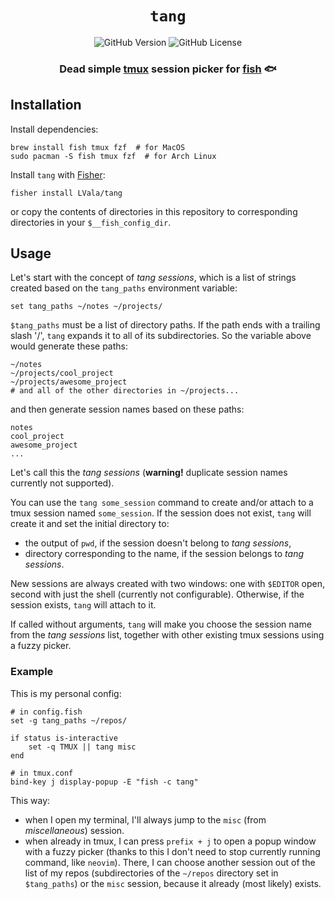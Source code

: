 <div align="center">

# `tang`

![GitHub Version](https://img.shields.io/github/v/release/LVala/tang)
![GitHub License](https://img.shields.io/github/license/LVala/tang)

### Dead simple [tmux](https://github.com/tmux/tmux/wiki) session picker for [fish](https://fishshell.com/) 🐟
</div>

## Installation

Install dependencies:

```shell
brew install fish tmux fzf  # for MacOS
sudo pacman -S fish tmux fzf  # for Arch Linux
```

Install `tang` with [Fisher](https://github.com/jorgebucaran/fisher):

```shell
fisher install LVala/tang
```

or copy the contents of directories in this repository
to corresponding directories in your `$__fish_config_dir`.

## Usage

Let's start with the concept of *tang sessions*, which is a list of strings
created based on the `tang_paths` environment variable:

```shell
set tang_paths ~/notes ~/projects/
```

`$tang_paths` must be a list of directory paths. If the path
ends with a trailing slash '/', `tang` expands it to all of its subdirectories.
So the variable above would generate these paths:

```shell
~/notes
~/projects/cool_project
~/projects/awesome_project
# and all of the other directories in ~/projects...
```

and then generate session names based on these paths:

```shell
notes
cool_project
awesome_project
...
```

Let's call this the *tang sessions* (**warning!** duplicate session names currently not supported).

You can use the `tang some_session` command to create and/or attach
to a tmux session named `some_session`. If the session does not exist,
`tang` will create it and set the initial directory to:

* the output of `pwd`, if the session doesn't belong to *tang sessions*,
* directory corresponding to the name, if the session belongs to *tang sessions*.

New sessions are always created with two windows: one with `$EDITOR` open,
second with just the shell (currently not configurable).
Otherwise, if the session exists, `tang` will attach to it.

If called without arguments, `tang` will make you choose the session
name from the *tang sessions* list, together with other existing tmux sessions
using a fuzzy picker.

### Example

This is my personal config:

```shell
# in config.fish
set -g tang_paths ~/repos/

if status is-interactive
    set -q TMUX || tang misc
end
```

```shell
# in tmux.conf
bind-key j display-popup -E "fish -c tang"
```

This way:
- when I open my terminal, I'll always jump to the `misc`
(from *miscellaneous*) session.
- when already in tmux, I can press `prefix + j` to open a
popup window with a fuzzy picker (thanks to this I don't need to stop
currently running command, like `neovim`). There, I can choose
another session out of the list of my repos (subdirectories
of the `~/repos` directory set in `$tang_paths`) or the `misc` session,
because it already (most likely) exists.
